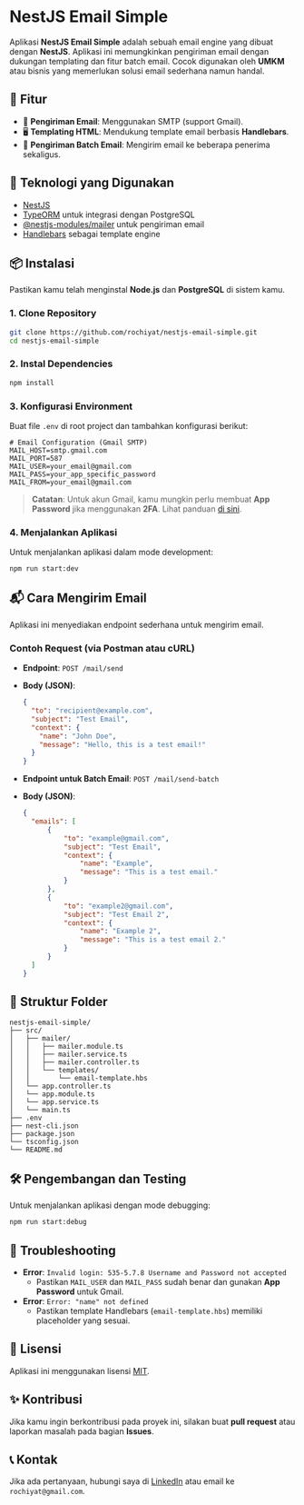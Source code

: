 # NestJS Email Simple

Aplikasi **NestJS Email Simple** adalah sebuah email engine yang dibuat dengan **NestJS**. Aplikasi ini memungkinkan pengiriman email dengan dukungan templating dan fitur batch email. Cocok digunakan oleh **UMKM** atau bisnis yang memerlukan solusi email sederhana namun handal.

## 🎯 Fitur
- 📧 **Pengiriman Email**: Menggunakan SMTP (support Gmail).
- 🖥️ **Templating HTML**: Mendukung template email berbasis **Handlebars**.
- 📨 **Pengiriman Batch Email**: Mengirim email ke beberapa penerima sekaligus.

## 🚀 Teknologi yang Digunakan
- [NestJS](https://nestjs.com/)
- [TypeORM](https://typeorm.io/) untuk integrasi dengan PostgreSQL
- [@nestjs-modules/mailer](https://github.com/nest-modules/mailer) untuk pengiriman email
- [Handlebars](https://handlebarsjs.com/) sebagai template engine

## 📦 Instalasi
Pastikan kamu telah menginstal **Node.js** dan **PostgreSQL** di sistem kamu.

### 1. Clone Repository
```bash
git clone https://github.com/rochiyat/nestjs-email-simple.git
cd nestjs-email-simple
```

### 2. Instal Dependencies
```bash
npm install
```

### 3. Konfigurasi Environment
Buat file `.env` di root project dan tambahkan konfigurasi berikut:

```
# Email Configuration (Gmail SMTP)
MAIL_HOST=smtp.gmail.com
MAIL_PORT=587
MAIL_USER=your_email@gmail.com
MAIL_PASS=your_app_specific_password
MAIL_FROM=your_email@gmail.com
```

> **Catatan**: Untuk akun Gmail, kamu mungkin perlu membuat **App Password** jika menggunakan **2FA**. Lihat panduan [di sini](https://support.google.com/accounts/answer/185833).

### 4. Menjalankan Aplikasi
Untuk menjalankan aplikasi dalam mode development:

```bash
npm run start:dev
```

## 📬 Cara Mengirim Email
Aplikasi ini menyediakan endpoint sederhana untuk mengirim email.

### Contoh Request (via Postman atau cURL)
- **Endpoint**: `POST /mail/send`
- **Body (JSON)**:
  ```json
  {
    "to": "recipient@example.com",
    "subject": "Test Email",
    "context": {
      "name": "John Doe",
      "message": "Hello, this is a test email!"
    }
  }
  ```

- **Endpoint untuk Batch Email**: `POST /mail/send-batch`
- **Body (JSON)**:
  ```json
  {
    "emails": [
        {
            "to": "example@gmail.com",
            "subject": "Test Email",
            "context": {
                "name": "Example",
                "message": "This is a test email."
            }
        },
        {
            "to": "example2@gmail.com",
            "subject": "Test Email 2",
            "context": {
                "name": "Example 2",
                "message": "This is a test email 2."
            }
        }
    ]
  }
  ```

## 📄 Struktur Folder
```
nestjs-email-simple/
├── src/
│   ├── mailer/
│   │   ├── mailer.module.ts
│   │   ├── mailer.service.ts
│   │   ├── mailer.controller.ts
│   │   └── templates/
│   │       └── email-template.hbs
│   └── app.controller.ts
│   └── app.module.ts
│   └── app.service.ts
│   └── main.ts
├── .env
├── nest-cli.json
├── package.json
└── tsconfig.json
└── README.md
```

## 🛠️ Pengembangan dan Testing
Untuk menjalankan aplikasi dengan mode debugging:

```bash
npm run start:debug
```

## 🔧 Troubleshooting
- **Error**: `Invalid login: 535-5.7.8 Username and Password not accepted`
  - Pastikan `MAIL_USER` dan `MAIL_PASS` sudah benar dan gunakan **App Password** untuk Gmail.
- **Error**: `Error: "name" not defined`
  - Pastikan template Handlebars (`email-template.hbs`) memiliki placeholder yang sesuai.

## 📜 Lisensi
Aplikasi ini menggunakan lisensi [MIT](https://opensource.org/licenses/MIT).

## ✨ Kontribusi
Jika kamu ingin berkontribusi pada proyek ini, silakan buat **pull request** atau laporkan masalah pada bagian **Issues**.

## 📞 Kontak
Jika ada pertanyaan, hubungi saya di [LinkedIn](https://www.linkedin.com/in/rochiyat-rochiyat-70b67021/) atau email ke `rochiyat@gmail.com`.
